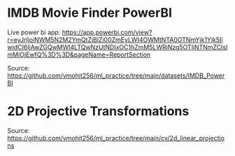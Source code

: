 # IMDB Movie Finder PowerBI

Live power bi app: https://app.powerbi.com/view?r=eyJrIjoiNWM5N2M2YmQtZjBlZi00ZmEyLWI4OWMtNTA0OTNmYjk1Yjk5IiwidCI6IjAwZGQwMWI4LTQwNzUtNDIxOC1hZmM5LWRiNzg5OTljNTNmZCIsImMiOjEwfQ%3D%3D&pageName=ReportSection

Source: https://github.com/vmohit256/ml_practice/tree/main/datasets/IMDB_PowerBI

# 2D Projective Transformations

Source: https://github.com/vmohit256/ml_practice/tree/main/cv/2d_linear_projections